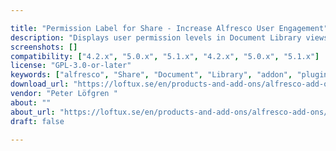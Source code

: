 ```yaml
---

title: "Permission Label for Share - Increase Alfresco User Engagement"
description: "Displays user permission levels in Document Library views as a label. Introduction Giving users more contextual information on their permission levels gives them increased trust and makes them comfortable using an Alfresco instance. This is a must have add-on for your Alfresco installation. More information is available on the introductory blog post. https://loftux.se/en/blog/increase-alfresco-user-engagement-with-permission-label-add-on The add-on is now available on GitHub under the AGPL License, but if you are looking for a commercial license and/or support, please feel free to contact us."
screenshots: []
compatibility: ["4.2.x", "5.0.x", "5.1.x", "4.2.x", "5.0.x", "5.1.x"]
license: "GPL-3.0-or-later"
keywords: ["alfresco", "Share", "Document", "Library", "addon", "plugin", "community", "Alfresco", "loftux"]
download_url: "https://loftux.se/en/products-and-add-ons/alfresco-add-ons/permission-label-add-on-for-alfresco"
vendor: "Peter Löfgren ‌"
about: ""
about_url: "https://loftux.se/en/products-and-add-ons/alfresco-add-ons/permission-label-add-on-for-alfresco"
draft: false

---
```

